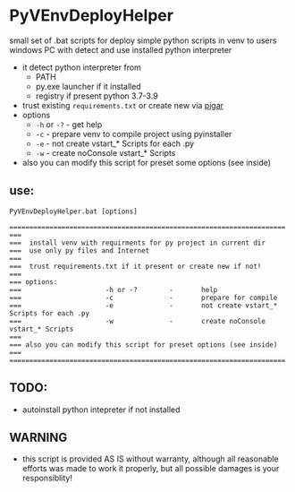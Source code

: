 # PyVEnvDeployHelper
small set of .bat scripts for deploy simple python scripts in venv to users windows PC with detect and use installed python interpreter

- it detect python interpreter from
  - PATH
  - py.exe launcher if it installed
  - registry if present python 3.7-3.9
- trust existing `requirements.txt` or create new via [pigar](https://github.com/Damnever/pigar)
- options
  - `-h` or `-?` - get help
  - `-c` - prepare venv to compile project using pyinstaller
  - `-e` - not create vstart_* Scripts for each .py
  - `-w` - create noConsole vstart_* Scripts
- also you can modify this script for preset some options (see inside)

## use:

`PyVEnvDeployHelper.bat [options]` 

```
=====================================================================
===
===  install venv with requirments for py project in current dir
===  use only py files and Internet
===
===  trust requirements.txt if it present or create new if not!
===
=== options:
===                     -h or -?        -       help
===                     -c              -       prepare for compile
===                     -e              -       not create vstart_* Scripts for each .py
===                     -w              -       create noConsole vstart_* Scripts
===
=== also you can modify this script for preset options (see inside)
===
=====================================================================
```

## TODO:
 - autoinstall python intepreter if not installed

## WARNING
 - this script is provided AS IS without warranty, although all reasonable efforts was made to work it properly, but all possible damages is your responsiblity!
